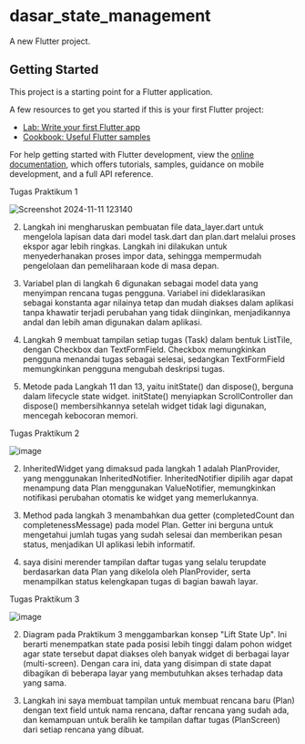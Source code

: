 # dasar_state_management

A new Flutter project.

## Getting Started

This project is a starting point for a Flutter application.

A few resources to get you started if this is your first Flutter project:

- [Lab: Write your first Flutter app](https://docs.flutter.dev/get-started/codelab)
- [Cookbook: Useful Flutter samples](https://docs.flutter.dev/cookbook)

For help getting started with Flutter development, view the
[online documentation](https://docs.flutter.dev/), which offers tutorials,
samples, guidance on mobile development, and a full API reference.

Tugas Praktikum 1

![Screenshot 2024-11-11 123140](https://github.com/user-attachments/assets/5d6e6f4f-6402-48b4-90ce-7646a6d08d10)

2. Langkah ini mengharuskan pembuatan file data_layer.dart untuk mengelola lapisan data dari model task.dart dan plan.dart melalui proses ekspor agar lebih ringkas. Langkah ini dilakukan untuk menyederhanakan proses impor data, sehingga mempermudah pengelolaan dan pemeliharaan kode di masa depan.

3. Variabel plan di langkah 6 digunakan sebagai model data yang menyimpan rencana tugas pengguna. Variabel ini dideklarasikan sebagai konstanta agar nilainya tetap dan mudah diakses dalam aplikasi tanpa khawatir terjadi perubahan yang tidak diinginkan, menjadikannya andal dan lebih aman digunakan dalam aplikasi.

4. Langkah 9 membuat tampilan setiap tugas (Task) dalam bentuk ListTile, dengan Checkbox dan TextFormField. Checkbox memungkinkan pengguna menandai tugas sebagai selesai, sedangkan TextFormField memungkinkan pengguna mengubah deskripsi tugas.

5. Metode pada Langkah 11 dan 13, yaitu initState() dan dispose(), berguna dalam lifecycle state widget. initState() menyiapkan ScrollController dan dispose() membersihkannya setelah widget tidak lagi digunakan, mencegah kebocoran memori.

Tugas Praktikum 2

![image](https://github.com/user-attachments/assets/4628d5d8-e2aa-4896-b097-866f334740e1)

2. InheritedWidget yang dimaksud pada langkah 1 adalah PlanProvider, yang menggunakan InheritedNotifier. InheritedNotifier dipilih agar dapat menampung data Plan menggunakan ValueNotifier, memungkinkan notifikasi perubahan otomatis ke widget yang memerlukannya.

3. Method pada langkah 3 menambahkan dua getter (completedCount dan completenessMessage) pada model Plan. Getter ini berguna untuk mengetahui jumlah tugas yang sudah selesai dan memberikan pesan status, menjadikan UI aplikasi lebih informatif.

4. saya disini merender tampilan daftar tugas yang selalu terupdate berdasarkan data Plan yang dikelola oleh PlanProvider, serta menampilkan status kelengkapan tugas di bagian bawah layar.

Tugas Praktikum 3

![image](https://github.com/user-attachments/assets/32a2cab8-6f13-4537-a217-aadcbd223bb4)

2. Diagram pada Praktikum 3 menggambarkan konsep "Lift State Up". Ini berarti menempatkan state pada posisi lebih tinggi dalam pohon widget agar state tersebut dapat diakses oleh banyak widget di berbagai layar (multi-screen). Dengan cara ini, data yang disimpan di state dapat dibagikan di beberapa layar yang membutuhkan akses terhadap data yang sama.

3. Langkah ini saya membuat tampilan untuk membuat rencana baru (Plan) dengan text field untuk nama rencana, daftar rencana yang sudah ada, dan kemampuan untuk beralih ke tampilan daftar tugas (PlanScreen) dari setiap rencana yang dibuat.

